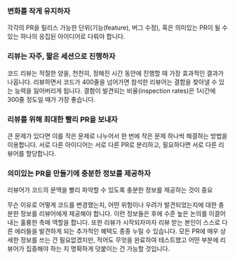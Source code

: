 ### 변화를 작게 유지하자
각각의 PR을 릴리스 가능한 단위(기능(feature), 버그 수정), 혹은 의미있는 PR이 될 수 있는 하나의 응집된 아이디어로 다뤄야 합니다.
### 리뷰는 자주, 짧은 세션으로 진행하자
코드 리뷰는 적절한 양을, 천천히, 정해진 시간 동안에 진행할 때 가장 효과적인 결과가 나옵니다. 리뷰하면서 코드가 400줄을 넘어가면 참석한 리뷰어는 결함을 찾아낼 수 있는 능력을 잃어버리게 됩니다. 결함이 발견되는 비율(inspection rates)은 1시간에 300줄 정도일 때가 가장 좋습니다.
### 리뷰를 위해 최대한 빨리 PR을 보내자
큰 문제가 있다면 이를 작은 문제로 나누어서 한 번에 작은 문제 하나씩 해결하는 방법을 이용합니다. 서로 다른 아이디어는 서로 다른 PR로 분리하고, 필요하다면 서로 다른 리뷰어를 할당합니다.
### 의미있는 PR을 만들기에 충분한 정보를 제공하자
리뷰어가 코드의 문맥을 빨리 파악할 수 있도록 충분한 정보를 제공하는 것이 중요

무슨 이유로 어떻게 코드를 변경했는지, 어떤 위험이나 우려가 발견되었는지에 대한 충분한 정보를 리뷰어에게 제공해야 합니다. 이런 정보들은 후에 수준 높은 논의를 이끌어내는 훌륭한 촉매 역할을 합니다. 또한 리뷰가 시작되자마자 리뷰 받는 본인이 스스로 다른 에러들을 발견하게 되는 추가적인 혜택도 종종 누릴 수 있습니다. 모든 PR에 매우 상세한 정보를 쓰는 건 필요없겠지만, 적어도 무엇을 완료하여 테스트했고 어떤 부분에 리뷰어가 집중해야 하는 지 명확하게 덧붙이는 건 가능할 것입니다.

